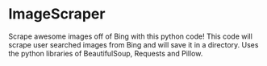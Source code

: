 # ImageScraper
Scrape awesome images off of Bing with this python code! This code will scrape user searched images  from Bing and will save it in a directory. Uses the python libraries of BeautifulSoup, Requests and Pillow.
